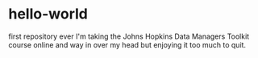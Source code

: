 # hello-world
first repository ever
I'm taking the Johns Hopkins Data Managers Toolkit course online and way in over my head but enjoying it too much to quit.
